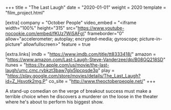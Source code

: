 +++
title = "The Last Laugh"
date = "2020-01-01"
weight = 2020
template = "film_project.html"

[extra]
company = "October People"
video_embed = "<iframe width=\"100%\" height=\"315\" src=\"https://www.youtube-nocookie.com/embed/fKUz7WiSAFg\" frameborder=\"0\" allow=\"accelerometer; autoplay; encrypted-media; gyroscope; picture-in-picture\" allowfullscreen></iframe>"
feature = true

[extra.links]
imdb = "https://www.imdb.com/title/tt8333418/"
amazon = "https://www.amazon.com/Last-Laugh-Steve-Vanderzee/dp/B08GQ218SD"
itunes = "https://tv.apple.com/us/movie/the-last-laugh/umc.cmc.rybkzt3baw7glx5lpcpsde3p"
play = "https://play.google.com/store/movies/details/The_Last_Laugh?id=Z_Hsvotk2mg.P"
co_site = "http://www.theoctoberpeople.net/"
+++

A stand-up comedian on the verge of breakout success must make a terrible choice when he discovers a murderer on the loose in the theater where he's about to perform his biggest show.
